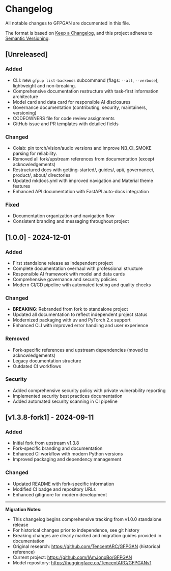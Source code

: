 # Changelog

All notable changes to GFPGAN are documented in this file.

The format is based on [Keep a Changelog](https://keepachangelog.com/en/1.0.0/),
and this project adheres to [Semantic Versioning](https://semver.org/spec/v2.0.0.html).

## [Unreleased]

### Added

- CLI: new `gfpup list-backends` subcommand (flags: `--all`, `--verbose`); lightweight and non-breaking.
- Comprehensive documentation restructure with task-first information architecture
- Model card and data card for responsible AI disclosures
- Governance documentation (contributing, security, maintainers, versioning)
- CODEOWNERS file for code review assignments
- GitHub issue and PR templates with detailed fields

### Changed

- Colab: pin torch/vision/audio versions and improve NB_CI_SMOKE parsing for reliability.
- Removed all fork/upstream references from documentation (except acknowledgements)
- Restructured docs with getting-started/, guides/, api/, governance/, product/, about/ directories
- Updated mkdocs.yml with improved navigation and Material theme features
- Enhanced API documentation with FastAPI auto-docs integration

### Fixed

- Documentation organization and navigation flow
- Consistent branding and messaging throughout project

## [1.0.0] - 2024-12-01

### Added
- First standalone release as independent project
- Complete documentation overhaul with professional structure
- Responsible AI framework with model and data cards
- Comprehensive governance and security policies
- Modern CI/CD pipeline with automated testing and quality checks

### Changed
- **BREAKING**: Rebranded from fork to standalone project
- Updated all documentation to reflect independent project status
- Modernized packaging with uv and PyTorch 2.x support
- Enhanced CLI with improved error handling and user experience

### Removed
- Fork-specific references and upstream dependencies (moved to acknowledgements)
- Legacy documentation structure
- Outdated CI workflows

### Security
- Added comprehensive security policy with private vulnerability reporting
- Implemented security best practices documentation
- Added automated security scanning in CI pipeline

## [v1.3.8-fork1] - 2024-09-11

### Added
- Initial fork from upstream v1.3.8
- Fork-specific branding and documentation
- Enhanced CI workflow with modern Python versions
- Improved packaging and dependency management

### Changed
- Updated README with fork-specific information
- Modified CI badge and repository URLs
- Enhanced gitignore for modern development

---

**Migration Notes:**
- This changelog begins comprehensive tracking from v1.0.0 standalone release
- For historical changes prior to independence, see git history
- Breaking changes are clearly marked and migration guides provided in documentation
- Original research: https://github.com/TencentARC/GFPGAN (historical reference)
- Current project: https://github.com/IAmJonoBo/GFPGAN
- Model repository: https://huggingface.co/TencentARC/GFPGANv1
